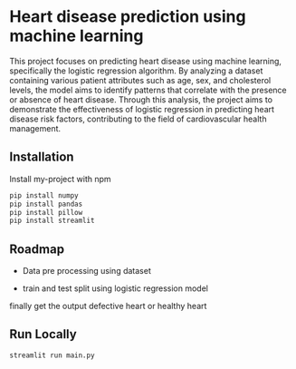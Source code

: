 
# Heart disease prediction using machine learning

This project focuses on predicting heart disease using machine learning, specifically the logistic regression algorithm. By analyzing a dataset containing various patient attributes such as age, sex, and cholesterol levels, the model aims to identify patterns that correlate with the presence or absence of heart disease. Through this analysis, the project aims to demonstrate the effectiveness of logistic regression in predicting heart disease risk factors, contributing to the field of cardiovascular health management.








## Installation

Install my-project with npm

```bash
pip install numpy
pip install pandas
pip install pillow
pip install streamlit
```
    
## Roadmap

- Data pre processing using dataset

- train and test split using logistic regression model


finally get the output defective heart or healthy heart
## Run Locally



```bash
streamlit run main.py
```

